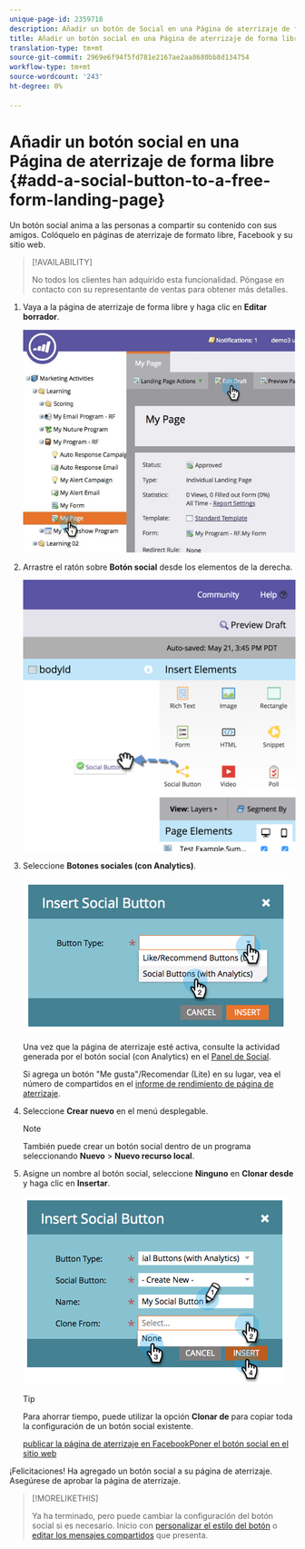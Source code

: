 ```yaml
---
unique-page-id: 2359718
description: Añadir un botón de Social en una Página de aterrizaje de forma libre - Documentos de marketing - Documentación del producto
title: Añadir un botón social en una Página de aterrizaje de forma libre
translation-type: tm+mt
source-git-commit: 2969e6f94f5fd781e2167ae2aa8680bb8d134754
workflow-type: tm+mt
source-wordcount: '243'
ht-degree: 0%

---
```



# Añadir un botón social en una Página de aterrizaje de forma libre {#add-a-social-button-to-a-free-form-landing-page}

Un botón social anima a las personas a compartir su contenido con sus amigos. Colóquelo en páginas de aterrizaje de formato libre, Facebook y su sitio web.

>[!AVAILABILITY]
>
>No todos los clientes han adquirido esta funcionalidad. Póngase en contacto con su representante de ventas para obtener más detalles.

1. Vaya a la página de aterrizaje de forma libre y haga clic en **Editar borrador**.

   ![](assets/scoring.jpg)

1. Arrastre el ratón sobre **Botón social** desde los elementos de la derecha.

   ![](assets/image2015-5-21-15-3a47-3a46.png)

1. Seleccione **Botones sociales (con Analytics)**.

   ![](assets/image2014-9-17-10-3a35-3a13.png)

   Una vez que la página de aterrizaje esté activa, consulte la actividad generada por el botón social (con Analytics) en el [Panel de Social](/help/marketo/product-docs/demand-generation/social/social-functions/view-social-performance.md).

   Si agrega un botón &quot;Me gusta&quot;/Recomendar (Lite) en su lugar, vea el número de compartidos en el [informe de rendimiento de página de aterrizaje](/help/marketo/product-docs/demand-generation/landing-pages/understanding-landing-pages/landing-page-performance-report.md).

1. Seleccione **Crear nuevo** en el menú desplegable.

   >[!NOTE]
   >
   >También puede crear un botón social dentro de un programa seleccionando **Nuevo** > **Nuevo recurso local**.

1. Asigne un nombre al botón social, seleccione **Ninguno** en **Clonar desde** y haga clic en **Insertar**.

   ![](assets/image2014-9-17-10-3a35-3a26.png)

   >[!TIP]
   >
   >Para ahorrar tiempo, puede utilizar la opción **Clonar de** para copiar toda la configuración de un botón social existente.

   [publicar la página de aterrizaje en ](/help/marketo/product-docs/demand-generation/facebook/publish-landing-pages-to-facebook.md) [FacebookPoner el botón social en el sitio web](/help/marketo/product-docs/demand-generation/social/social-functions/deploy-social-on-your-website.md)

¡Felicitaciones! Ha agregado un botón social a su página de aterrizaje. Asegúrese de aprobar la página de aterrizaje.

>[!MORELIKETHIS]
>
>Ya ha terminado, pero puede cambiar la configuración del botón social si es necesario. Inicio con [personalizar el estilo del botón](/help/marketo/product-docs/demand-generation/social/configuring-social-actions/customize-social-app-button.md) o [editar los mensajes compartidos](/help/marketo/product-docs/demand-generation/social/configuring-social-actions/configure-social-sign-up-share-flow.md) que presenta.

